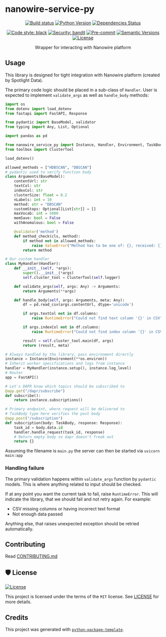 # nanowire-service-py

<div align="center">

[![Build status](https://github.com/SpotlightData/nanowire-service-py/workflows/build/badge.svg?branch=master&event=push)](https://github.com/SpotlightData/nanowire-service-py/actions?query=workflow%3Abuild)
[![Python Version](https://img.shields.io/pypi/pyversions/nanowire-service-py.svg)](https://pypi.org/project/nanowire-service-py/)
[![Dependencies Status](https://img.shields.io/badge/dependencies-up%20to%20date-brightgreen.svg)](https://github.com/SpotlightData/nanowire-service-py/pulls?utf8=%E2%9C%93&q=is%3Apr%20author%3Aapp%2Fdependabot)

[![Code style: black](https://img.shields.io/badge/code%20style-black-000000.svg)](https://github.com/psf/black)
[![Security: bandit](https://img.shields.io/badge/security-bandit-green.svg)](https://github.com/PyCQA/bandit)
[![Pre-commit](https://img.shields.io/badge/pre--commit-enabled-brightgreen?logo=pre-commit&logoColor=white)](https://github.com/SpotlightData/nanowire-service-py/blob/master/.pre-commit-config.yaml)
[![Semantic Versions](https://img.shields.io/badge/%F0%9F%9A%80-semantic%20versions-informational.svg)](https://github.com/SpotlightData/nanowire-service-py/releases)
[![License](https://img.shields.io/github/license/SpotlightData/nanowire-service-py)](https://github.com/SpotlightData/nanowire-service-py/blob/master/LICENSE)

Wrapper for interacting with Nanowire platform

</div>

## Usage

This library is designed for tight integration with Nanowire platform (created by Spotlight Data).

The primary code logic should be placed in a sub-class of `Handler`. User is expected to implement `validate_args` as well as `handle_body` methods:

```python
import os
from dotenv import load_dotenv
from fastapi import FastAPI, Response

from pydantic import BaseModel, validator
from typing import Any, List, Optional

import pandas as pd

from nanowire_service_py import Instance, Handler, Environment, TaskBody, RuntimeError
from toolbox import ClusterTool

load_dotenv()

allowed_methods = ["HDBSCAN", "DBSCAN"]
# pydantic used to verify function body
class Arguments(BaseModel):
    contentUrl: str
    textCol: str
    indexCol: str
    clusterSize: float = 0.2
    nLabels: int = 10
    method: str = "DBSCAN"
    customStops: Optional[List[str]] = []
    maxVocab: int = 5000
    memSave: bool = False
    withAnomalous: bool = False

    @validator('method')
    def method_check(cls, method):
        if method not in allowed_methods:
            raise ValueError("Method has to be one of: {}, received: {}".format(",".join(allowed_methods), method))
        return method

# Our custom handler
class MyHandler(Handler):
    def __init__(self, *args):
        super().__init__(*args)
        self.cluster_tool = ClusterTool(self.logger)

    def validate_args(self, args: Any) -> Arguments:
        return Arguments(**args)

    def handle_body(self, args: Arguments, meta: Any):
        df = pd.read_csv(args.contentUrl, dtype='unicode')

        if args.textCol not in df.columns:
            raise RuntimeError("Could not find text column '{}' in CSV".format(args.textCol), { "origin": "CSV"})

        if args.indexCol not in df.columns:
            raise RuntimeError("Could not find index column '{}' in CSV".format(args.indexCol), { "origin": "CSV"})

        result = self.cluster_tool.main(df, args)
        return (result, meta)

# Always handled by the library, pass environment directly 
instance = Instance(Environment(**os.environ))
# Inherit worker specifications and logs from instance
handler = MyHandler(instance.setup(), instance.log_level)
# Router 
app = FastAPI()

# Let's DAPR know which topics should be subscribed to
@app.get("/dapr/subscribe")
def subscribe():
    return instance.subscriptions()

# Primary endpoint, where request will be delivered to
# TaskBody type here verifies the post body
@app.post("/subscription")
def subscription(body: TaskBody, response: Response):
    task_id = body.data.id
    handler.handle_request(task_id, response)
    # Return empty body so dapr doesn't freak out
    return {}
```

Assuming the filename is `main.py` the server can then be started via `uvicorn main:app`

### Handling failure

The primary validation happens within `validate_args` function by `pydantic` models. This is where anything related to input should be checked.

If at any point you want the current task to fail, raise `RuntimeError`. This will indicate the library, that we should fail and not retry again. For example:

* CSV missing columns or having incorrect text format
* Not enough data passed

Anything else, that raises unexpected exception should be retried automatically.


## Contributing

Read [CONTRIBUTING.md](CONTRIBUTING.md)


## 🛡 License

[![License](https://img.shields.io/github/license/SpotlightData/nanowire-service-py)](https://github.com/SpotlightData/nanowire-service-py/blob/master/LICENSE)

This project is licensed under the terms of the `MIT` license. See [LICENSE](https://github.com/SpotlightData/nanowire-service-py/blob/master/LICENSE) for more details.


## Credits

This project was generated with [`python-package-template`](https://github.com/TezRomacH/python-package-template).

